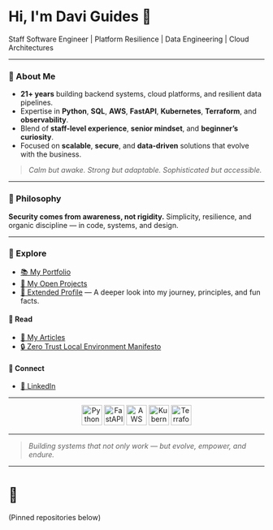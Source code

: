 # Hi, I'm Davi Guides 👋

Staff Software Engineer | Platform Resilience | Data Engineering | Cloud Architectures

---

### 🧠 About Me

- **21+ years** building backend systems, cloud platforms, and resilient data pipelines.
- Expertise in **Python**, **SQL**, **AWS**, **FastAPI**, **Kubernetes**, **Terraform**, and **observability**.
- Blend of **staff-level experience**, **senior mindset**, and **beginner’s curiosity**.
- Focused on **scalable**, **secure**, and **data-driven** solutions that evolve with the business.

> _Calm but awake. Strong but adaptable. Sophisticated but accessible._

---

### 📝 Philosophy

**Security comes from awareness, not rigidity.**
Simplicity, resilience, and organic discipline — in code, systems, and design.

---

### 🔎 Explore

- [📚 My Portfolio](https://daviguides.github.io/)
- [📂 My Open Projects](#pinned-items-modal-wrapper)
- [📄 Extended Profile](./ABOUTME.md) — A deeper look into my journey, principles, and fun facts.

#### 📖 Read

- [📖 My Articles](https://daviguides.github.io/)
- [🔒 Zero Trust Local Environment Manifesto](https://daviguides.github.io/articles/devsecops/2025/04/25/zero-trust-manifest.html)

#### 💼 Connect

- [👤 LinkedIn](https://www.linkedin.com/in/daviguides/)

---

<p align="center">
  <img src="https://cdn.jsdelivr.net/gh/devicons/devicon/icons/python/python-original.svg" alt="Python" width="40" height="40"/>
  <img src="https://cdn.jsdelivr.net/gh/devicons/devicon/icons/fastapi/fastapi-original.svg" alt="FastAPI" width="40" height="40"/>
  <img src="https://cdn.jsdelivr.net/gh/devicons/devicon/icons/aws/aws-original.svg" alt="AWS" width="40" height="40"/>
  <img src="https://cdn.jsdelivr.net/gh/devicons/devicon/icons/kubernetes/kubernetes-plain.svg" alt="Kubernetes" width="40" height="40"/>
  <img src="https://cdn.jsdelivr.net/gh/devicons/devicon/icons/terraform/terraform-original.svg" alt="Terraform" width="40" height="40"/>
</p>

---

> _Building systems that not only work — but evolve, empower, and endure._

---

# 📌

(Pinned repositories below)
